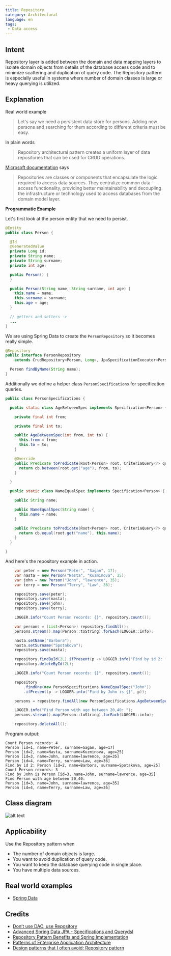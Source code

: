 ```yaml
---
title: Repository
category: Architectural
language: en
tags:
 - Data access
---
```


## Intent

Repository layer is added between the domain and data mapping layers to isolate domain objects from 
details of the database access code and to minimize scattering and duplication of query code. The 
Repository pattern is especially useful in systems where number of domain classes is large or heavy 
querying is utilized.

## Explanation

Real world example

> Let's say we need a persistent data store for persons. Adding new persons and searching for them 
> according to different criteria must be easy. 

In plain words

> Repository architectural pattern creates a uniform layer of data repositories that can be used for 
> CRUD operations.

[Microsoft documentation](https://docs.microsoft.com/en-us/dotnet/architecture/microservices/microservice-ddd-cqrs-patterns/infrastructure-persistence-layer-design) says

> Repositories are classes or components that encapsulate the logic required to access data sources. 
> They centralize common data access functionality, providing better maintainability and decoupling 
> the infrastructure or technology used to access databases from the domain model layer.

**Programmatic Example**

Let's first look at the person entity that we need to persist. 

```java
@Entity
public class Person {

  @Id
  @GeneratedValue
  private Long id;
  private String name;
  private String surname;
  private int age;

  public Person() {
  }

  public Person(String name, String surname, int age) {
    this.name = name;
    this.surname = surname;
    this.age = age;
  }

  // getters and setters ->
  ...
}
```

We are using Spring Data to create the `PersonRepository` so it becomes really simple.

```java
@Repository
public interface PersonRepository
    extends CrudRepository<Person, Long>, JpaSpecificationExecutor<Person> {

  Person findByName(String name);
}
```

Additionally we define a helper class `PersonSpecifications` for specification queries.

```java
public class PersonSpecifications {

  public static class AgeBetweenSpec implements Specification<Person> {

    private final int from;

    private final int to;

    public AgeBetweenSpec(int from, int to) {
      this.from = from;
      this.to = to;
    }

    @Override
    public Predicate toPredicate(Root<Person> root, CriteriaQuery<?> query, CriteriaBuilder cb) {
      return cb.between(root.get("age"), from, to);
    }

  }

  public static class NameEqualSpec implements Specification<Person> {

    public String name;

    public NameEqualSpec(String name) {
      this.name = name;
    }

    public Predicate toPredicate(Root<Person> root, CriteriaQuery<?> query, CriteriaBuilder cb) {
      return cb.equal(root.get("name"), this.name);
    }
  }

}
```

And here's the repository example in action.

```java
    var peter = new Person("Peter", "Sagan", 17);
    var nasta = new Person("Nasta", "Kuzminova", 25);
    var john = new Person("John", "lawrence", 35);
    var terry = new Person("Terry", "Law", 36);

    repository.save(peter);
    repository.save(nasta);
    repository.save(john);
    repository.save(terry);

    LOGGER.info("Count Person records: {}", repository.count());

    var persons = (List<Person>) repository.findAll();
    persons.stream().map(Person::toString).forEach(LOGGER::info);

    nasta.setName("Barbora");
    nasta.setSurname("Spotakova");
    repository.save(nasta);

    repository.findById(2L).ifPresent(p -> LOGGER.info("Find by id 2: {}", p));
    repository.deleteById(2L);

    LOGGER.info("Count Person records: {}", repository.count());

    repository
        .findOne(new PersonSpecifications.NameEqualSpec("John"))
        .ifPresent(p -> LOGGER.info("Find by John is {}", p));

    persons = repository.findAll(new PersonSpecifications.AgeBetweenSpec(20, 40));

    LOGGER.info("Find Person with age between 20,40: ");
    persons.stream().map(Person::toString).forEach(LOGGER::info);

    repository.deleteAll();
```

Program output:

```
Count Person records: 4
Person [id=1, name=Peter, surname=Sagan, age=17]
Person [id=2, name=Nasta, surname=Kuzminova, age=25]
Person [id=3, name=John, surname=lawrence, age=35]
Person [id=4, name=Terry, surname=Law, age=36]
Find by id 2: Person [id=2, name=Barbora, surname=Spotakova, age=25]
Count Person records: 3
Find by John is Person [id=3, name=John, surname=lawrence, age=35]
Find Person with age between 20,40: 
Person [id=3, name=John, surname=lawrence, age=35]
Person [id=4, name=Terry, surname=Law, age=36]
```

## Class diagram

![alt text](./etc/repository.png "Repository")

## Applicability

Use the Repository pattern when

* The number of domain objects is large.
* You want to avoid duplication of query code.
* You want to keep the database querying code in single place.
* You have multiple data sources.

## Real world examples

* [Spring Data](http://projects.spring.io/spring-data/)

## Credits

* [Don’t use DAO, use Repository](http://thinkinginobjects.com/2012/08/26/dont-use-dao-use-repository/)
* [Advanced Spring Data JPA - Specifications and Querydsl](https://spring.io/blog/2011/04/26/advanced-spring-data-jpa-specifications-and-querydsl/)
* [Repository Pattern Benefits and Spring Implementation](https://stackoverflow.com/questions/40068965/repository-pattern-benefits-and-spring-implementation)
* [Patterns of Enterprise Application Architecture](https://www.amazon.com/gp/product/0321127420/ref=as_li_tl?ie=UTF8&camp=1789&creative=9325&creativeASIN=0321127420&linkCode=as2&tag=javadesignpat-20&linkId=d9f7d37b032ca6e96253562d075fcc4a)
* [Design patterns that I often avoid: Repository pattern](https://www.infoworld.com/article/3117713/design-patterns-that-i-often-avoid-repository-pattern.html)
